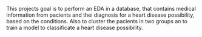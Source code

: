 This projects goal is to perform an EDA in a database, that contains medical information from pacients and thei diagnosis for a heart disease possibility, based on the conditions. Also to cluster the pacients in two groups an to train a model to classificate a heart disease possibility.
